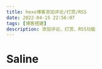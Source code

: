 ```yaml
---
title: hexo博客添加评论/打赏/RSS
date: 2022-04-15 22:56:07
tags: [博客搭建]
description: 添加评论、打赏、RSS功能
---
```


# Saline
